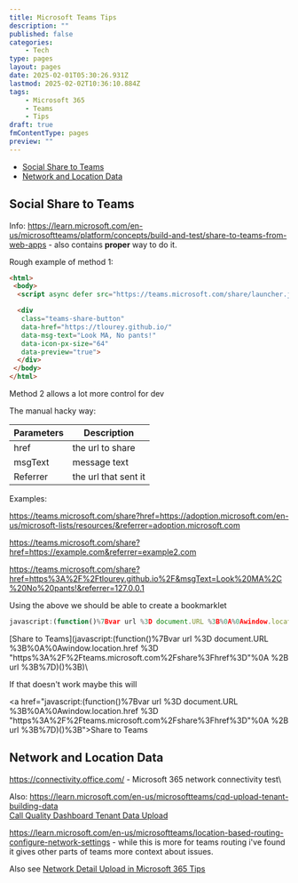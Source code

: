 ```yaml
---
title: Microsoft Teams Tips
description: ""
published: false
categories:
    - Tech
type: pages
layout: pages
date: 2025-02-01T05:30:26.931Z
lastmod: 2025-02-02T10:36:10.884Z
tags:
    - Microsoft 365
    - Teams
    - Tips
draft: true
fmContentType: pages
preview: ""
---
```


<!--- cSpell:disable --->
* [Social Share to Teams](#social-share-to-teams)
* [Network and Location Data](#network-and-location-data)
<!--- cSpell:enable --->

## Social Share to Teams

Info: <https://learn.microsoft.com/en-us/microsoftteams/platform/concepts/build-and-test/share-to-teams-from-web-apps> - also contains **proper** way to do it.

Rough example of method 1:

```html
<html>
 <body>
  <script async defer src="https://teams.microsoft.com/share/launcher.js"></script>

  <div
   class="teams-share-button"
   data-href="https://tlourey.github.io/"
   data-msg-text="Look MA, No pants!"
   data-icon-px-size="64"
   data-preview="true">
  </div>
 </body>
</html>
```

Method 2 allows a lot more control for dev

The manual hacky way:

| Parameters                | Description                           |
|------------------------|---------------------------------------|
| href  | the url to share|
| msgText | message text |
| Referrer           | the url that sent it                 |

Examples:

<https://teams.microsoft.com/share?href=https://adoption.microsoft.com/en-us/microsoft-lists/resources/&referrer=adoption.microsoft.com>

<https://teams.microsoft.com/share?href=https://example.com&referrer=example2.com>

<https://teams.microsoft.com/share?href=https%3A%2F%2Ftlourey.github.io%2F&msgText=Look%20MA%2C%20No%20pants!&referrer=127.0.0.1>

Using the above we should be able to create a bookmarklet

```javascript
javascript:(function()%7Bvar url %3D document.URL %3B%0A%0Awindow.location.href %3D "https%3A%2F%2Fteams.microsoft.com%2Fshare%3Fhref%3D"%0A                        %2B url %3B%7D)()%3B
```

[Share to Teams](javascript:(function()%7Bvar url %3D document.URL %3B%0A%0Awindow.location.href %3D "https%3A%2F%2Fteams.microsoft.com%2Fshare%3Fhref%3D"%0A                        %2B url %3B%7D)()%3B)\

If that doesn't work maybe this will

<a href="javascript:(function()%7Bvar url %3D document.URL %3B%0A%0Awindow.location.href %3D "https%3A%2F%2Fteams.microsoft.com%2Fshare%3Fhref%3D"%0A                        %2B url %3B%7D)()%3B">Share to Teams</a>

## Network and Location Data

<https://connectivity.office.com/> -  Microsoft 365 network connectivity test\

Also:
<https://learn.microsoft.com/en-us/microsoftteams/cqd-upload-tenant-building-data>\
[Call Quality Dashboard Tenant Data Upload](https://cqd.teams.microsoft.com/spd/#/TenantDataUpload)

<https://learn.microsoft.com/en-us/microsoftteams/location-based-routing-configure-network-settings> - while this is more for teams routing i've found it gives other parts of teams more context about issues.

Also see [Network Detail Upload in Microsoft 365 Tips](microsoft-365-tips.md#network-details-upload)
